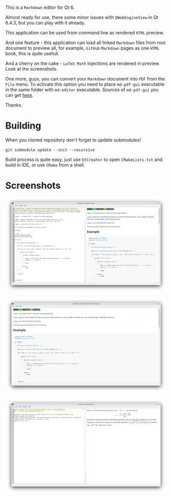 This is a `Markdown` editor for Qt 6.

Almost ready for use, there some minor issues with `QWebEngineView` in Qt 6.4.3,
but you can play with it already.

This application can be used from command line as rendered `HTML` preview.

And one feature - this application can load all linked `Markdown` files from root
document to preview all, for example, `GitHub` `Markdown` pages as one `HTML` book,
this is quite usefull.

And a cherry on the cake - `LaTeX Math` injections are rendered in preview. Look at the screenshots.

One more, guys, you can convert your `Markdown` document into `PDF` from the `File` menu. To activate
this option you need to place `md-pdf-gui` executable in the same folder with `md-editor`
executable. Sources of `md-pdf-gui` you can get [here](https://github.com/igormironchik/md-pdf).

Thanks.

# Building

When you cloned repository don't forget to update submodules!

```
git submodule update --init --recursive
```

Build process is quite easy, just use `QtCreator` to open `CMakeLists.txt` and build in IDE, or use
`CMake` from a shell.

# Screenshots

![md-editor](md-editor-edit-mode.png)

![md-editor](md-editor-view-mode.png)

![md-editor](md-editor-latext-math.png)
